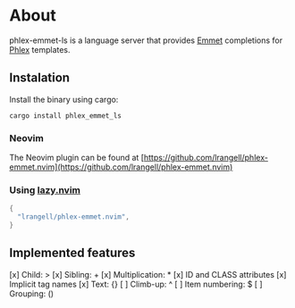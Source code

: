 # About

phlex-emmet-ls is a language server that provides [Emmet](https://emmet.io/) completions for [Phlex](https://www.phlex.fun/) templates.

## Instalation

Install the binary using cargo:

`cargo install phlex_emmet_ls`

### Neovim

The Neovim plugin can be found at [https://github.com/lrangell/phlex-emmet.nvim](https://github.com/lrangell/phlex-emmet.nvim)

### Using [lazy.nvim](https://github.com/folke/lazy.nvim)

```lua
{
  "lrangell/phlex-emmet.nvim",
}
```

## Implemented features

[x] Child: >
[x] Sibling: +
[x] Multiplication: \*
[x] ID and CLASS attributes
[x] Implicit tag names
[x] Text: {}
[ ] Climb-up: ^
[ ] Item numbering: $
[ ] Grouping: ()
